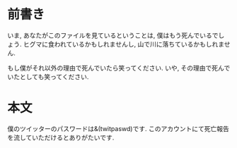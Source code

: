 # 前書き
いま, あなたがこのファイルを見ているということは, 僕はもう死んでいるでしょう. ヒグマに食われているかもしれませんし, 山で川に落ちているかもしれません.

もし僕がそれ以外の理由で死んでいたら笑ってください. いや, その理由で死んでいたとしても笑ってください.

# 本文
僕のツイッターのパスワードは&(twitpaswd)です. このアカウントにて死亡報告を流していただけるとありがたいです.
